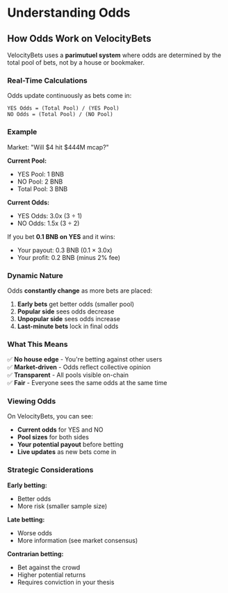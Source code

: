 # Understanding Odds

## How Odds Work on VelocityBets

VelocityBets uses a **parimutuel system** where odds are determined by the total pool of bets, not by a house or bookmaker.

### Real-Time Calculations

Odds update continuously as bets come in:

```
YES Odds = (Total Pool) / (YES Pool)
NO Odds = (Total Pool) / (NO Pool)
```

### Example

Market: "Will $4 hit $444M mcap?"

**Current Pool:**
- YES Pool: 1 BNB
- NO Pool: 2 BNB
- Total Pool: 3 BNB

**Current Odds:**
- YES Odds: 3.0x (3 ÷ 1)
- NO Odds: 1.5x (3 ÷ 2)

If you bet **0.1 BNB on YES** and it wins:
- Your payout: 0.3 BNB (0.1 × 3.0x)
- Your profit: 0.2 BNB (minus 2% fee)

### Dynamic Nature

Odds **constantly change** as more bets are placed:

1. **Early bets** get better odds (smaller pool)
2. **Popular side** sees odds decrease
3. **Unpopular side** sees odds increase
4. **Last-minute bets** lock in final odds

### What This Means

✅ **No house edge** - You're betting against other users  
✅ **Market-driven** - Odds reflect collective opinion  
✅ **Transparent** - All pools visible on-chain  
✅ **Fair** - Everyone sees the same odds at the same time  

### Viewing Odds

On VelocityBets, you can see:

- **Current odds** for YES and NO
- **Pool sizes** for both sides
- **Your potential payout** before betting
- **Live updates** as new bets come in

### Strategic Considerations

**Early betting:**
- Better odds
- More risk (smaller sample size)

**Late betting:**
- Worse odds
- More information (see market consensus)

**Contrarian betting:**
- Bet against the crowd
- Higher potential returns
- Requires conviction in your thesis

